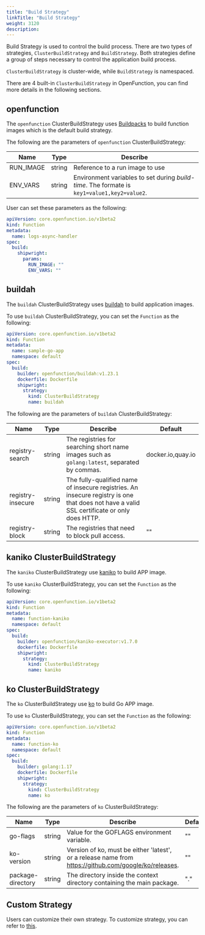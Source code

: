 ```yaml
---
title: "Build Strategy"
linkTitle: "Build Strategy"
weight: 3120
description:
---
```


Build Strategy is used to control the build process. There are two types of strategies, `ClusterBuildStrategy` and `BuildStrategy`. 
Both strategies define a group of steps necessary to control the application build process.

`ClusterBuildStrategy` is cluster-wide, while `BuildStrategy` is namespaced.

There are 4 built-in `ClusterBuildStrategy` in OpenFunction, you can find more details in the following sections.

## openfunction

The `openfunction` ClusterBuildStrategy uses [Buildpacks](https://buildpacks.io/docs/) to build function images which is the default build strategy.

The following are the parameters of `openfunction` ClusterBuildStrategy:

| Name | Type | Describe |  
| --- | --- | --- |
| RUN_IMAGE | string | Reference to a run image to use |  
| ENV_VARS  | string | Environment variables to set during _build-time_. The formate is `key1=value1,key2=value2`. |

User can set these parameters as the following:

```yaml
apiVersion: core.openfunction.io/v1beta2
kind: Function
metadata:
  name: logs-async-handler
spec:
  build:
    shipwright:
      params:
        RUN_IMAGE: ""
        ENV_VARS: ""
```

## buildah

The `buildah` ClusterBuildStrategy uses [buildah](https://buildah.io/) to build application images. 

To use `buildah` ClusterBuildStrategy, you can set the `Function` as the following:

```yaml
apiVersion: core.openfunction.io/v1beta2
kind: Function
metadata:
  name: sample-go-app
  namespace: default
spec:
  build:
    builder: openfunction/buildah:v1.23.1
    dockerfile: Dockerfile
    shipwright:
      strategy:
        kind: ClusterBuildStrategy
        name: buildah
```

The following are the parameters of `buildah` ClusterBuildStrategy:

| Name | Type | Describe |  Default |
| --- | --- | --- | --- |
| registry-search   | string | The registries for searching short name images such as `golang:latest`, separated by commas. | docker.io,quay.io |  
| registry-insecure | string | The fully-qualified name of insecure registries. An insecure registry is one that does not have a valid SSL certificate or only does HTTP. |
| registry-block    | string | The registries that need to block pull access. | "" |

## kaniko ClusterBuildStrategy

The `kaniko` ClusterBuildStrategy use [kaniko](https://github.com/GoogleContainerTools/kaniko) to build APP image.

To use `kaniko` ClusterBuildStrategy, you can set the `Function` as the following:

```yaml
apiVersion: core.openfunction.io/v1beta2
kind: Function
metadata:
  name: function-kaniko
  namespace: default
spec:
  build:
    builder: openfunction/kaniko-executor:v1.7.0
    dockerfile: Dockerfile
    shipwright:
      strategy:
        kind: ClusterBuildStrategy
        name: kaniko
```

## ko ClusterBuildStrategy

The `ko` ClusterBuildStrategy use [ko](https://github.com/ko-build/ko) to build Go APP image.

To use `ko` ClusterBuildStrategy, you can set the `Function` as the following:

```yaml
apiVersion: core.openfunction.io/v1beta2
kind: Function
metadata:
  name: function-ko
  namespace: default
spec:
  build:
    builder: golang:1.17
    dockerfile: Dockerfile
    shipwright:
      strategy:
        kind: ClusterBuildStrategy
        name: ko
```

The following are the parameters of `ko` ClusterBuildStrategy:

| Name | Type | Describe |  Default |
| --- | --- | --- | --- |
| go-flags          | string | Value for the GOFLAGS environment variable. | "" |  
| ko-version        | string | Version of ko, must be either 'latest', or a release name from https://github.com/google/ko/releases. | "" |
| package-directory | string | The directory inside the context directory containing the main package. | "." |

## Custom Strategy

Users can customize their own strategy. To customize strategy, you can refer to [this](https://github.com/shipwright-io/build/blob/main/docs/buildstrategies.md).